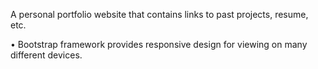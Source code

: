 A personal portfolio website that contains links to past projects, resume, etc.

• Bootstrap framework provides responsive design for viewing on many different devices.